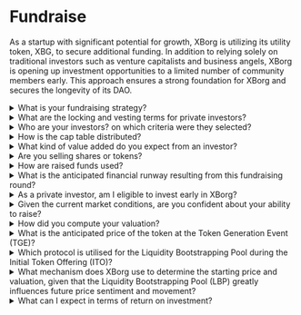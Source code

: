# Fundraise

As a startup with significant potential for growth, XBorg is utilizing its utility token, XBG, to secure additional funding. In addition to relying solely on traditional investors such as venture capitalists and business angels, XBorg is opening up investment opportunities to a limited number of community members early. This approach ensures a strong foundation for XBorg and secures the longevity of its DAO.

<details>

<summary>What is your fundraising strategy?</summary>

Our objective in raising capital is to facilitate growth and cover the team's monthly expenses. We are mindful of not over-raising and instead prioritize value over quantity of capital. At present, XBorg has a robust financial position, with a 20-month runway, and thus, there is no pressing need to raise additional funds.

**Strategic round**

* Date: Summer 2022
* Amount raised: $1m
* Valuation: $25m

**Seed round**

* Date: April-September 2023
* Amount: $5m
* Valuation: $45-55m

As we prepare to launch our token, our current plan does not include raising any additional funding rounds. However, we remain open to adjusting our strategy based on the traction we observe with the protocol and any potential needs for additional hires. Ultimately, we will decide based on what is best for the long-term growth and success of XBorg.\\

</details>

<details>

<summary>What are the locking and vesting terms for private investors?</summary>

Private investors will have 10% of their tokens unlocked at the Token Generation Event (TGE), followed by a lock-in period of 3 months. After the lock-in period, the remaining tokens will vest over the course of 18 months.

\
It is important to remember that our approach may be subject to change based on the specific requirements of the exchanges we engage with. It's not uncommon for tier 1 exchanges to have a say in the tokenomics and vesting/locking schedule of a given token, and we may need to adjust our strategy to meet their standards.

</details>

<details>

<summary>Who are your investors? on which criteria were they selected?</summary>

We've been meticulous in selecting our investors for the initial funding round, prioritizing those who bring more than just financial capital but also add value to XBorg in other significant ways. Our investors come from a variety of backgrounds, including:

* Aave and Lens Protocol: Professionals from these companies bring deep expertise in blockchain technology and cryptocurrency.
* Yield Guild Games: Experience in virtual economies and blockchain gaming.
* ESL/Face it, Faze, G2: These represent some of the biggest names in the esports industry, offering insights and networks into competitive gaming.
* Ethereum France, Consensys: These contributors have extensive knowledge of Ethereum and blockchain development.
* French Esports: Brings a strong understanding of the esports landscape in France.
* Savvy Games: Experts in game development and strategy.

</details>

<details>

<summary>How is the cap table distributed?</summary>

For the strategic round, we implemented a cap of $50,000 per investment ticket to ensure a fair distribution on the cap table.

</details>

<details>

<summary>What kind of value added do you expect from an investor?</summary>

An investor can add significant value to XBorg by bringing strategic guidance, mentorship, and financial support beyond the initial investment. Investors can offer insights into the competitive landscape, industry trends, and potential growth opportunities that may not be immediately apparent to the XBorg team. They can also provide access to their networks and resources, including introductions to potential partners, advisors, and customers. This can help XBorg build its user base, establish partnerships, and expand its reach in the market.

Beyond financial support, investors can also bring credibility and validation to XBorg, which can be critical in a competitive and rapidly evolving industry. This can help XBorg stand out among its peers, attract additional investment, and build a strong brand reputation.

Overall, investors can offer a wealth of knowledge, expertise, and resources to help XBorg succeed in the long term. They can provide value beyond just capital and help XBorg navigate the challenges of a dynamic and constantly evolving industry.

</details>

<details>

<summary>Are you selling shares or tokens?</summary>

To date, XBorg has only sold tokens without any shares being offered for sale. Currently, the company's sole shareholders are SwissBorg and the founder of XBorg. This approach was deliberately chosen to ensure a streamlined focus on value accrual for the company without diluting attention or resources by distributing shares.

</details>

<details>

<summary>How are raised funds used?</summary>

We are raising a $5m seed round. The raised funds will be allocated as follows and will be spent over three years.

* Technical developments: 60% ($3'000'000) of the funds will be allocated to technical developments and infrastructure costs. This represents the cost of 10 FTE engineers for three years at an average market salary of $7'000 per month.
* Marketing: 20% ($1'000'000) of the fund will be allocated to marketing expenditures, influencer campaigns, PR, sponsorship opportunities, and events.
* Liquidity and exchange listings: 10% ($500'000) of the fund will be allocated to exchange listing payments and liquidity provision.
* Operating costs: 10% ($500'000) of the funds will be allocated to office rent, legal fees, and software subscriptions.
* The current treasury covers the non-technical HR costs.

</details>

<details>

<summary>What is the anticipated financial runway resulting from this fundraising round?</summary>

The funds raised from this round are expected to provide XBorg with a financial runway of approximately three years. This means we anticipate the resources obtained will sustain our operations and growth strategies for this period.

</details>

<details>

<summary>As a private investor, am I eligible to invest early in XBorg?</summary>

XBorg extends early investment opportunities primarily to strategic investors with extensive experience in gaming, esports, and/or the entertainment industry. Apart from the community raise, if you do not meet these qualifications, early investment might not be possible. However, once we reach the public round stage, it will be open to all interested investors, regardless of their background or expertise.

</details>

<details>

<summary>Given the current market conditions, are you confident about your ability to raise?</summary>

To date, XBorg has generated significant interest from venture capitalists and business angels, resulting in approximately $1.5 million in potential funding for the seed round. Our team recognizes that our ability to attract investors is contingent upon demonstrating progress in executing our roadmap and gaining traction in the market. While we remain committed to securing funding, our approach prioritizes attracting high-quality investors over accumulating a large investment.

</details>

<details>

<summary>How did you compute your valuation?</summary>

Our valuation is based on comparables. The list of project comparables can be found [here](https://docs.google.com/spreadsheets/d/11sEz9B5ruauiKs3jPzSYJAc9VVpLu7QKnZHOLvxK\_ws/edit?usp=sharing).

At this stage of our company's development, utilizing traditional valuation methods based on earning multiples, discounted cash flows, book value, or liquidation value would not provide a comprehensive or accurate picture of XBorg's valuation. As a nascent startup operating in the highly dynamic and rapidly evolving field of GameFi and SocialFi, our value is largely determined by more intangible factors such as our technology, team expertise, and market potential. Therefore, our team is taking a more holistic approach to valuation that incorporates various metrics and considers the unique characteristics of our industry and company.

As part of our due diligence process, our team analyzed comparable projects within the GameFi and SocialFi spaces, taking into account the current trading value of similar tokens and the results of the latest investment rounds. While these factors played a role in determining our overall strategy, we also recognize that other variables, such as current traction in the market, can influence investor appetite. Ultimately, we determined that a valuation of $45 million represented the best trade-off between attracting high-quality investors and generating sufficient overall investment interest.

</details>

<details>

<summary>What is the anticipated price of the token at the Token Generation Event (TGE)?</summary>

The public fundraising is set to be facilitated through a Balancer Liquidity Bootstrapping Pool, with the starting price for tokens established at $0.5. The pool will begin with a weight ratio of 96:4 and gradually balance out to a 50:50 ratio over a 72-hour period. However, it's important to note that this initial pricing and weighting structure may be subject to change, in accordance with the specific conditions and requirements of any future exchanges that XBorg collaborates with.

</details>

<details>

<summary>Which protocol is utilised for the Liquidity Bootstrapping Pool during the Initial Token Offering (ITO)?</summary>

The Liquidity Bootstrapping Pool for our Initial Token Offering employs the Balancer protocol.

</details>

<details>

<summary>What mechanism does XBorg use to determine the starting price and valuation, given that the Liquidity Bootstrapping Pool (LBP) greatly influences future price sentiment and movement?</summary>

The Liquidity Bootstrapping Pool (LBP) serves as the key mechanism that facilitates a smooth price discovery process for the token. It enables a fair and efficient market-driven evaluation, providing a natural and dynamic balance between supply and demand. You can learn more about LBPs [here](https://docs.balancer.fi/concepts/pools/liquidity-bootstrapping.html#mental-model).

</details>

<details>

<summary>What can I expect in terms of return on investment?</summary>

Although the XBG tokens are expected to be offered at a higher price post the seed round, it's crucial to understand that investments inherently come with risks, and we cannot provide a guarantee of a positive return on investment. Like any investment, the performance of XBG tokens is subject to market conditions and other factors that may influence their value.

</details>
